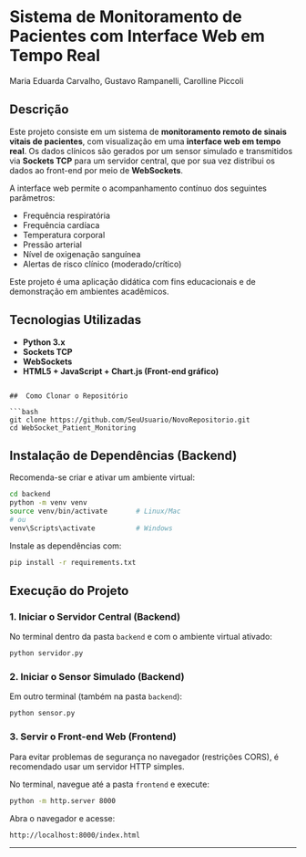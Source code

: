 
# Sistema de Monitoramento de Pacientes com Interface Web em Tempo Real
Maria Eduarda Carvalho, Gustavo Rampanelli, Carolline Piccoli

##  Descrição

Este projeto consiste em um sistema de **monitoramento remoto de sinais vitais de pacientes**, com visualização em uma **interface web em tempo real**. Os dados clínicos são gerados por um sensor simulado e transmitidos via **Sockets TCP** para um servidor central, que por sua vez distribui os dados ao front-end por meio de **WebSockets**.

A interface web permite o acompanhamento contínuo dos seguintes parâmetros:

- Frequência respiratória
- Frequência cardíaca
- Temperatura corporal
- Pressão arterial
- Nível de oxigenação sanguínea
- Alertas de risco clínico (moderado/crítico)

Este projeto é uma aplicação didática com fins educacionais e de demonstração em ambientes acadêmicos.

##  Tecnologias Utilizadas

- **Python 3.x**
- **Sockets TCP**
- **WebSockets**
- **HTML5 + JavaScript + Chart.js (Front-end gráfico)**

```

##  Como Clonar o Repositório

```bash
git clone https://github.com/SeuUsuario/NovoRepositorio.git
cd WebSocket_Patient_Monitoring
```

##  Instalação de Dependências (Backend)

Recomenda-se criar e ativar um ambiente virtual:

```bash
cd backend
python -m venv venv
source venv/bin/activate       # Linux/Mac
# ou
venv\Scripts\activate          # Windows
```

Instale as dependências com:

```bash
pip install -r requirements.txt
```

##  Execução do Projeto

### 1. Iniciar o Servidor Central (Backend)

No terminal dentro da pasta `backend` e com o ambiente virtual ativado:

```bash
python servidor.py
```

### 2. Iniciar o Sensor Simulado (Backend)

Em outro terminal (também na pasta `backend`):

```bash
python sensor.py
```

### 3. Servir o Front-end Web (Frontend)

Para evitar problemas de segurança no navegador (restrições CORS), é recomendado usar um servidor HTTP simples.

No terminal, navegue até a pasta `frontend` e execute:

```bash
python -m http.server 8000
```

Abra o navegador e acesse:

```
http://localhost:8000/index.html
```

---

